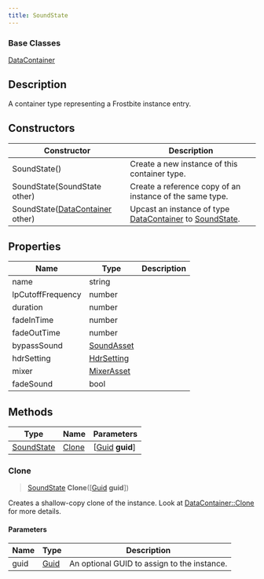 ```yaml
---
title: SoundState
---
```

### Base Classes

[DataContainer](/vext/ref/shared/class/datacontainer)

## Description

A container type representing a Frostbite instance entry.

## Constructors

| Constructor                                                           | Description                                                                                                 |
| --------------------------------------------------------------------- | ----------------------------------------------------------------------------------------------------------- |
| SoundState()                                                          | Create a new instance of this container type.                                                               |
| SoundState(SoundState other)                                          | Create a reference copy of an instance of the same type.                                                    |
| SoundState([DataContainer](/vext/ref/shared/class/datacontainer) other) | Upcast an instance of type [DataContainer](/vext/ref/shared/class/datacontainer) to [SoundState](SoundState). |

## Properties

| Name              | Type                     | Description |
| ----------------- | ------------------------ | ----------- |
| name              | string                   |             |
| lpCutoffFrequency | number                   |             |
| duration          | number                   |             |
| fadeInTime        | number                   |             |
| fadeOutTime       | number                   |             |
| bypassSound       | [SoundAsset](SoundAsset) |             |
| hdrSetting        | [HdrSetting](HdrSetting) |             |
| mixer             | [MixerAsset](MixerAsset) |             |
| fadeSound         | bool                     |             |

## Methods

| Type                     | Name            | Parameters                                     |
| ------------------------ | --------------- | ---------------------------------------------- |
| [SoundState](SoundState) | [Clone](#clone) | \[[Guid](/vext/ref/shared/class/guid) **guid**\] |

### Clone

> [SoundState](SoundState) **Clone**(\[[Guid](/vext/ref/shared/class/guid) **guid**\])

Creates a shallow-copy clone of the instance. Look at [DataContainer::Clone](/vext/ref/shared/class/datacontainer#clone) for more details.

#### Parameters

| Name | Type         | Description                                 |
| ---- | ------------ | ------------------------------------------- |
| guid | [Guid](Guid) | An optional GUID to assign to the instance. |
